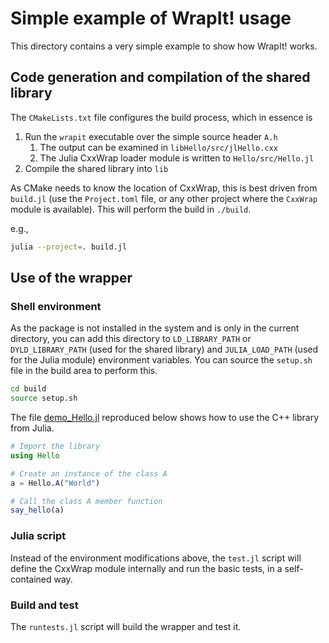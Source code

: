 # Simple example of WrapIt! usage

This directory contains a very simple example to show how WrapIt! works.

## Code generation and compilation of the shared library

The `CMakeLists.txt` file configures the build process, which in essence is

1. Run the `wrapit` executable over the simple source header `A.h`
    1. The output can be examined in `libHello/src/jlHello.cxx`
    2. The Julia CxxWrap loader module is written to `Hello/src/Hello.jl`
2. Compile the shared library into `lib`

As CMake needs to know the location of CxxWrap, this is best driven from
`build.jl` (use the `Project.toml` file, or any other project where the
`CxxWrap` module is available). This will perform the build in `./build`.

e.g.,

```sh
julia --project=. build.jl
```

## Use of the wrapper

### Shell environment

As the package is not installed in the system and is only in the current
directory, you can add this directory to `LD_LIBRARY_PATH` or
`DYLD_LIBRARY_PATH` (used for the shared library) and `JULIA_LOAD_PATH` (used
for the Julia module) environment variables. You can source the `setup.sh` file
in the build area to perform this.

```sh
cd build
source setup.sh
```

The file [demo_Hello.jl](demo_Hello.jl) reproduced below shows how to use the C++ library from Julia.

```julia
# Import the library
using Hello

# Create an instance of the class A
a = Hello.A("World")

# Call the class A member function
say_hello(a)
```

### Julia script

Instead of the environment modifications above, the `test.jl` script will define
the CxxWrap module internally and run the basic tests, in a self-contained way.

### Build and test

The `runtests.jl` script will build the wrapper and test it.
